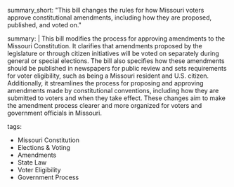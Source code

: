 summary_short: "This bill changes the rules for how Missouri voters approve constitutional amendments, including how they are proposed, published, and voted on."

summary: |
  This bill modifies the process for approving amendments to the Missouri Constitution. It clarifies that amendments proposed by the legislature or through citizen initiatives will be voted on separately during general or special elections. The bill also specifies how these amendments should be published in newspapers for public review and sets requirements for voter eligibility, such as being a Missouri resident and U.S. citizen. Additionally, it streamlines the process for proposing and approving amendments made by constitutional conventions, including how they are submitted to voters and when they take effect. These changes aim to make the amendment process clearer and more organized for voters and government officials in Missouri.

tags:
  - Missouri Constitution
  - Elections & Voting
  - Amendments
  - State Law
  - Voter Eligibility
  - Government Process

